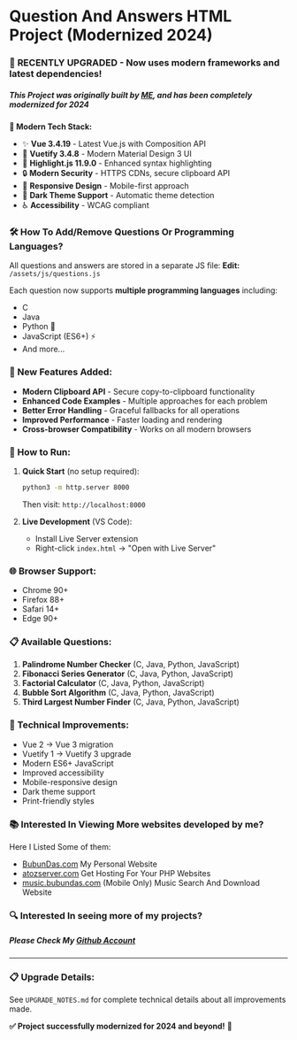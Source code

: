 # Question And Answers HTML Project (Modernized 2024)

### 🚀 **RECENTLY UPGRADED** - Now uses modern frameworks and latest dependencies!

##### This Project was originally built by [ME](https://github.com/bubundas17), and has been completely modernized for 2024

**📱 Modern Tech Stack:**
- ✨ **Vue 3.4.19** - Latest Vue.js with Composition API
- 🎨 **Vuetify 3.4.8** - Modern Material Design 3 UI
- 🌈 **Highlight.js 11.9.0** - Enhanced syntax highlighting
- 🔒 **Modern Security** - HTTPS CDNs, secure clipboard API
- 📱 **Responsive Design** - Mobile-first approach
- 🌙 **Dark Theme Support** - Automatic theme detection
- ♿ **Accessibility** - WCAG compliant

### 🛠️ How To Add/Remove Questions Or Programming Languages?

All questions and answers are stored in a separate JS file:
**Edit:** `/assets/js/questions.js`

Each question now supports **multiple programming languages** including:
- C
- Java  
- Python 🐍
- JavaScript (ES6+) ⚡
- And more...

### 🌟 New Features Added:
- **Modern Clipboard API** - Secure copy-to-clipboard functionality
- **Enhanced Code Examples** - Multiple approaches for each problem
- **Better Error Handling** - Graceful fallbacks for all operations
- **Improved Performance** - Faster loading and rendering
- **Cross-browser Compatibility** - Works on all modern browsers

### 🚀 How to Run:

1. **Quick Start** (no setup required):
   ```bash
   python3 -m http.server 8000
   ```
   Then visit: `http://localhost:8000`

2. **Live Development** (VS Code):
   - Install Live Server extension
   - Right-click `index.html` → "Open with Live Server"

### 🌐 Browser Support:
- Chrome 90+
- Firefox 88+
- Safari 14+ 
- Edge 90+

### 📋 Available Questions:
1. **Palindrome Number Checker** (C, Java, Python, JavaScript)
2. **Fibonacci Series Generator** (C, Java, Python, JavaScript)
3. **Factorial Calculator** (C, Java, Python, JavaScript)
4. **Bubble Sort Algorithm** (C, Java, Python, JavaScript)
5. **Third Largest Number Finder** (C, Java, Python, JavaScript)

### 🔧 Technical Improvements:
- Vue 2 → Vue 3 migration
- Vuetify 1 → Vuetify 3 upgrade
- Modern ES6+ JavaScript
- Improved accessibility
- Mobile-responsive design
- Dark theme support
- Print-friendly styles

### 📚 Interested In Viewing More websites developed by me?
Here I Listed Some of them:

* [BubunDas.com](https://bubundas.com) My Personal Website
* [atozserver.com](https://atozserver.com) Get Hosting For Your PHP Websites
* [music.bubundas.com](https://music.bubundas.com) (Mobile Only) Music Search And Download Website

### 🔍 Interested In seeing more of my projects?
##### Please Check My [Github Account](https://github.com/bubundas17)

---

### 📋 Upgrade Details:
See `UPGRADE_NOTES.md` for complete technical details about all improvements made.

**✅ Project successfully modernized for 2024 and beyond!** 🎉
